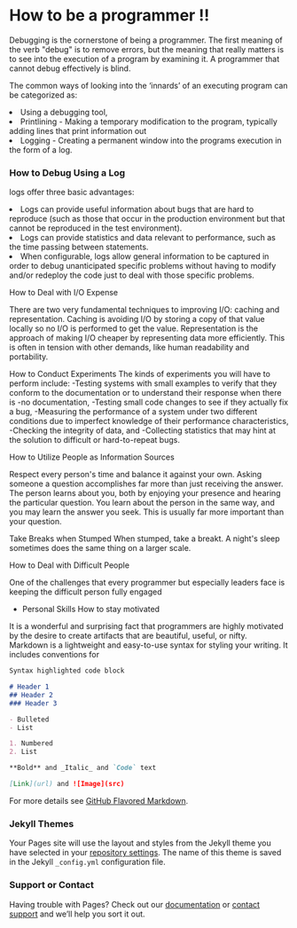 # How to be a programmer !!

Debugging	is	the	cornerstone	of	being	a	programmer.	The	first	meaning	of	the	verb	"debug" is	to	remove	errors,	but	the	meaning	that	really	matters	is	to	see	into	the	execution	of	a program	by	examining	it.	A	programmer	that	cannot	debug	effectively	is	blind.


The	common	ways	of	looking	into	the	‘innards’	of	an	executing	program	can	be	categorized as:
<li>Using	a	debugging	tool,</li>
<li>Printlining	-	Making	a	temporary	modification	to	the	program,	typically	adding	lines	that print	information	out</li>
<li>Logging	-	Creating	a	permanent	window	into	the	programs	execution	in	the	form	of	a log.</li>

### How	to	Debug	Using	a	Log

logs	offer	three	basic	advantages:
<li>Logs	can	provide	useful	information	about	bugs	that	are	hard	to	reproduce	(such	as those	that	occur	in	the	production	         environment	but	that	cannot	be	reproduced	in	the	test environment).</li>
<li>Logs	can	provide	statistics	and	data	relevant	to	performance,	such	as	the	time	passing between	statements.</li>
<li>When	configurable,	logs	allow	general	information	to	be	captured	in	order	to	debug unanticipated	specific	problems	without     having	to	modify	and/or	redeploy	the	code	just to	deal	with	those	specific	problems.</li>

How to	Deal	with	I/O	Expense

There	are	two	very	fundamental	techniques	to	improving	I/O:	caching	and	representation. Caching	is	avoiding	I/O by	storing	a copy	of	that	value	locally	so	no	I/O	is	performed	to	get	the	value.
Representation	is	the	approach	of	making	I/O	cheaper	by	representing	data	more	efficiently. This	is	often	in	tension	with	other	demands,	like	human	readability	and	portability. 

How	to	Conduct	Experiments
The	kinds	of	experiments	you	will	have	to	perform	include:
-Testing	systems	with	small	examples	to	verify	that	they	conform	to	the	documentation	or to	understand	their	response	when	there	is	-no	documentation, 
-Testing	small	code	changes	to	see	if	they	actually	fix	a	bug, 
-Measuring	the	performance	of	a	system	under	two	different	conditions	due	to	imperfect knowledge	of	their	performance	characteristics, 
-Checking	the	integrity	of	data,	and 
-Collecting	statistics	that	may	hint	at	the	solution	to	difficult	or	hard-to-repeat	bugs.

How	to	Utilize	People	as	Information Sources

Respect	every	person's	time	and	balance	it	against	your	own.	Asking	someone	a	question accomplishes	far	more	than	just	receiving	the	answer.	The	person	learns	about	you,	both	by enjoying	your	presence	and	hearing	the	particular	question.	You	learn	about	the	person	in the	same	way,	and	you	may	learn	the	answer	you	seek.	This	is	usually	far	more	important than	your	question.

Take	Breaks	when	Stumped
When	stumped,	take	a	breakt.	A	night's	sleep	sometimes	does	the same	thing	on	a	larger	scale.

How	to	Deal	with	Difficult	People

One	of	the	challenges	that	every	programmer	but	especially	leaders	face	is	keeping	the difficult	person	fully	engaged

* Personal	Skills
How to stay motivated

It	is	a	wonderful	and	surprising	fact	that	programmers	are	highly	motivated	by	the	desire	to create	artifacts	that	are	beautiful,	useful,	or	nifty.	
Markdown is a lightweight and easy-to-use syntax for styling your writing. It includes conventions for

```markdown
Syntax highlighted code block

# Header 1
## Header 2
### Header 3

- Bulleted
- List

1. Numbered
2. List

**Bold** and _Italic_ and `Code` text

[Link](url) and ![Image](src)
```

For more details see [GitHub Flavored Markdown](https://guides.github.com/features/mastering-markdown/).

### Jekyll Themes

Your Pages site will use the layout and styles from the Jekyll theme you have selected in your [repository settings](https://github.com/AnushaAugustine/mywebsite/settings). The name of this theme is saved in the Jekyll `_config.yml` configuration file.

### Support or Contact

Having trouble with Pages? Check out our [documentation](https://help.github.com/categories/github-pages-basics/) or [contact support](https://github.com/contact) and we’ll help you sort it out.
